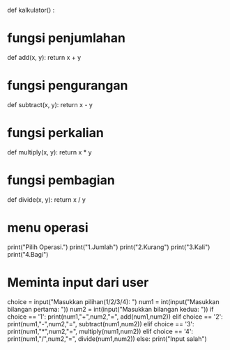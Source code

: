 def kalkulator() :

   # fungsi penjumlahan
   def add(x, y):
      return x + y
   # fungsi pengurangan
   def subtract(x, y):
      return x - y
   # fungsi perkalian
   def multiply(x, y):
      return x * y
   # fungsi pembagian
   def divide(x, y):
      return x / y
   # menu operasi
   print("Pilih Operasi.")
   print("1.Jumlah")
   print("2.Kurang")
   print("3.Kali")
   print("4.Bagi")
   # Meminta input dari user
   choice = input("Masukkan pilihan(1/2/3/4): ")
   num1 = int(input("Masukkan bilangan pertama: "))
   num2 = int(input("Masukkan bilangan kedua: "))
   if choice == '1':
      print(num1,"+",num2,"=", add(num1,num2))
   elif choice == '2':
      print(num1,"-",num2,"=", subtract(num1,num2))
   elif choice == '3':
      print(num1,"*",num2,"=", multiply(num1,num2))
   elif choice == '4':
      print(num1,"/",num2,"=", divide(num1,num2))
   else:
      print("Input salah")
